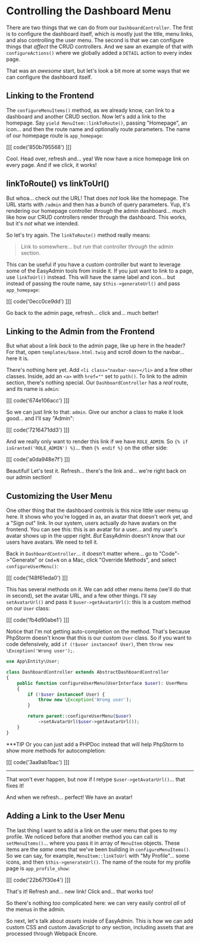 # Controlling the Dashboard Menu

There are two things that we can do from our `DashboardController`. The first is to
configure the dashboard itself, which is mostly just the title, menu links, and also
controlling the user menu. The second is that we can configure things that *affect*
the CRUD controllers. And we saw an example of that with `configureActions()` where
we globally added a `DETAIL` action to every index page.

That was an *awesome* start, but let's look a bit more at some ways that we can
configure the dashboard itself.

## Linking to the Frontend

The `configureMenuItems()` method, as we already know, can link to a dashboard and
another CRUD section. Now let's add a link to the homepage. Say
`yield MenuItem::linkToRoute()`, passing "Homepage", an icon... and then
the route name and optionally route parameters. The name of our homepage route
is `app_homepage`:

[[[ code('850b795568') ]]]

Cool. Head over, refresh and... yea! We now have a nice homepage link on every page.
And if we click, it works!

## linkToRoute() vs linkToUrl()

But whoa... check out the URL! That does *not* look like the homepage. The URL starts
with `/admin` and then has a bunch of query parameters. Yup, it's rendering our
homepage controller *through* the admin dashboard... much like how our CRUD controllers
render through the dashboard. This works, but it's *not* what we intended.

So let's try again. The `linkToRoute()` method really means:

> Link to somewhere... but run that controller *through* the admin section.

This can be useful if you have a custom controller but want to leverage some of the
EasyAdmin tools from inside it. If you just want to link to a page, use
`linkToUrl()` instead. This will have the same label and icon... but instead
of passing the route name, say `$this->generateUrl()` and pass `app_homepage`:

[[[ code('0ecc0ce9dd') ]]]

Go back to the admin page, refresh... click and... much better!

## Linking to the Admin from the Frontend

But what about a link *back* to the admin page, like up here in the header?
For that, open `templates/base.html.twig` and scroll down to the navbar... here
it is.

There's nothing here yet. Add `<li class="navbar-nav></li>` and a few
other classes. Inside, add an `<a>` with `href=""` set to `path()`. To link
to the admin section, there's nothing special. Our `DashboardController` has a
*real* route, and its name is `admin`:

[[[ code('674e106acc') ]]]

So we can just link to that: `admin`. Give our anchor a class to make it look good...
and I'll say "Admin":

[[[ code('7216471dd3') ]]]

And we really only want to render this link if we have `ROLE_ADMIN`. So `{% if
isGranted('ROLE_ADMIN') %}`... then `{% endif %}` on the other side:

[[[ code('a0da948e7f') ]]]

Beautiful! Let's test it. Refresh... there's the link and... we're right back
on our admin section!

## Customizing the User Menu

One other thing that the dashboard controls is this nice little user menu up here.
It shows who you're logged in as, an avatar that doesn't work yet, and a "Sign out"
link. In our system, users actually *do* have avatars on the frontend. You can see
this: this is an avatar for a user... and my user's avatar shows up in the upper
right. *But* EasyAdmin doesn't *know* that our users have avatars. We need to tell
it.

Back in `DashboardController`... it doesn't matter where... go to "Code"->"Generate"
or `Cmd`+`N` on a Mac, click "Override Methods", and select `configureUserMenu()`:

[[[ code('f48f61eda0') ]]]

This has several methods on it. We can add other menu items (we'll do that in second),
set the avatar URL, and a few other things. I'll say `setAvatarUrl()` and pass it
`$user->getAvatarUrl()`: this is a custom method on our `User` class:

[[[ code('fb4d90abe1') ]]]

Notice that I'm not getting auto-completion on the method. That's because PhpStorm
doesn't know that this is our *custom* `User` class. So if you want to code
defensively, add `if (!$user instanceof User)`, then
`throw new \Exception('Wrong user');`.

```php
use App\Entity\User;

class DashboardController extends AbstractDashboardController
{
    public function configureUserMenu(UserInterface $user): UserMenu
    {
        if (!$user instanceof User) {
            throw new \Exception('Wrong user');
        }

        return parent::configureUserMenu($user)
            ->setAvatarUrl($user->getAvatarUrl());
    }
}
```

***TIP
Or you can just add a PHPDoc instead that will help PhpStorm to show more methods for
autocompletion:

[[[ code('3aa9ab1bac') ]]]
***

That won't ever happen, but now if I retype `$user->getAvatarUrl()`... that fixes it!

And when we refresh... perfect! We have an avatar!

## Adding a Link to the User Menu

The last thing I want to add is a link on the user menu that goes to my profile.
We noticed before that another method you can call is `setMenuItems()`... where you
pass it in array of `MenuItem` objects. These items are the *same* ones that we've
been building in `configureMenuItems()`. So we can say, for example,
`MenuItem::linkToUrl` with "My Profile"... some icons, and then `$this->generateUrl()`.
The name of the route for my profile page is `app_profile_show`:

[[[ code('22b67f30e4') ]]]

That's it! Refresh and... new link! Click and... that works too!

So there's nothing *too* complicated here: we can very easily control *all* of
the menus in the admin.

So next, let's talk about *assets* inside of EasyAdmin. This is how we can add custom
CSS and custom JavaScript to *any* section, including assets that are processed
through Webpack Encore.
